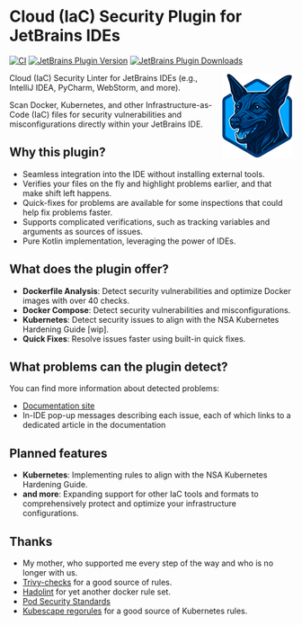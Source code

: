 # Cloud (IaC) Security Plugin for JetBrains IDEs

[![CI](https://github.com/NordCoderd/infrastructure-security/actions/workflows/gradle.yml/badge.svg)](https://github.com/NordCoderd/infrastructure-security/actions/workflows/gradle.yml)
[![JetBrains Plugin Version](https://img.shields.io/jetbrains/plugin/v/dev.protsenko.security-linter)](https://plugins.jetbrains.com/plugin/25413-infrastructure-security)
[![JetBrains Plugin Downloads](https://img.shields.io/jetbrains/plugin/d/dev.protsenko.security-linter)](https://plugins.jetbrains.com/plugin/25413-infrastructure-security)

<!-- Plugin description -->
<picture>
  <img alt="Logo" align="right" src="https://raw.githubusercontent.com/NordCoderd/cloud-security-plugin/refs/heads/master/src/main/resources/META-INF/pluginIcon.svg" width="125">
</picture>

Cloud (IaC) Security Linter for JetBrains IDEs (e.g., IntelliJ IDEA, PyCharm, WebStorm, and more).

Scan Docker, Kubernetes, and other Infrastructure-as-Code (IaC) files for security vulnerabilities and misconfigurations directly within your JetBrains IDE.

## Why this plugin?

- Seamless integration into the IDE without installing external tools.
- Verifies your files on the fly and highlight problems earlier, and that make shift left happens.
- Quick-fixes for problems are available for some inspections that could help fix problems faster.
- Supports complicated verifications, such as tracking variables and arguments as sources of issues.
- Pure Kotlin implementation, leveraging the power of IDEs.

## What does the plugin offer?

- **Dockerfile Analysis**: Detect security vulnerabilities and optimize Docker images with over 40 checks.
- **Docker Compose**: Detect security vulnerabilities and misconfigurations.
- **Kubernetes**: Detect security issues to align with the NSA Kubernetes Hardening Guide [wip].
- **Quick Fixes**: Resolve issues faster using built-in quick fixes.

## What problems can the plugin detect?

You can find more information about detected problems:

- [Documentation site](https://protsenko.dev/infrastructure-security)
- In-IDE pop-up messages describing each issue, each of which links to a dedicated article in the documentation

## Planned features

- **Kubernetes**: Implementing rules to align with the NSA Kubernetes Hardening Guide.
- **and more**: Expanding support for other IaC tools and formats to comprehensively protect and optimize your infrastructure configurations.

## Thanks

- My mother, who supported me every step of the way and who is no longer with us.
- [Trivy-checks](https://github.com/aquasecurity/trivy-checks/tree/main) for a good source of rules.
- [Hadolint](https://github.com/hadolint/hadolint) for yet another docker rule set.
- [Pod Security Standards](https://kubernetes.io/docs/concepts/security/pod-security-standards/)
- [Kubescape regorules](https://github.com/kubescape/regolibrary) for a good source of Kubernetes rules.
<!-- Plugin description end -->
